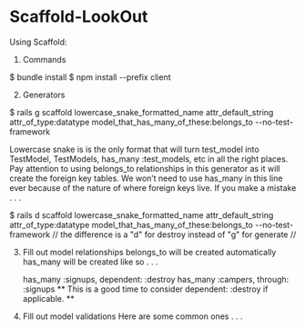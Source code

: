 # Scaffold-LookOut

Using Scaffold:

1) Commands

$ bundle install
$ npm install --prefix client

2) Generators

$ rails g scaffold lowercase_snake_formatted_name attr_default_string attr_of_type:datatype model_that_has_many_of_these:belongs_to --no-test-framework

Lowercase snake is is the only format that will turn test_model into TestModel, TestModels, has_many :test_models, etc in all the right places.
Pay attention to using belongs_to relationships in this generator as it will create the foreign key tables. We won’t need to use has_many in this line ever because of the nature of where foreign keys live.
If you make a mistake . . .

$ rails d scaffold lowercase_snake_formatted_name attr_default_string attr_of_type:datatype model_that_has_many_of_these:belongs_to --no-test-framework
// the difference is a "d" for destroy instead of "g" for generate //

3) Fill out model relationships
belongs_to will be created automatically
has_many will be created like so . . .

    has_many :signups, dependent: :destroy
    has_many :campers, through: :signups
    ** This is a good time to consider dependent: :destroy if applicable. **
    
4) Fill out model validations
Here are some common ones . . .

